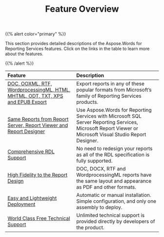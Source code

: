 ﻿---
title: Feature Overview
second_title: Aspose.Words for Reporting Services
articleTitle: Feature Overview
linktitle: Feature Overview
description: "Feature overview of the Aspose.Words for Reporting Services."
type: docs
weight: 10
url: /reportingservices/feature-overview/
---

{{% alert color="primary" %}}

This section provides detailed descriptions of the Aspose.Words for Reporting Services features. Click on the links in the table to learn more about the features.

{{% /alert %}}

|Feature |Description |
| :- | :- |
|[DOC, OOXML, RTF, WordprocessingML, HTML, MHTML, ODT, TXT, XPS and EPUB Export](/words/reportingservices/doc-ooxml-rtf-wordprocessingml-html-mhtml-odt-txt-xps-and-epub-export/)|Export reports in any of these popular formats from Microsoft’s family of Reporting Services products. |
|[Same Reports from Report Server, Report Viewer and Report Designer](/words/reportingservices/same-reports-from-report-server-report-viewer-and-report-designer/)|Use Aspose.Words for Reporting Services with Microsoft SQL Server Reporting Services, Microsoft Report Viewer or Microsoft Visual Studio Report Designer. |
|[Comprehensive RDL Support](/words/reportingservices/comprehensive-rdl-support/)|No need to redesign your reports as all of the RDL specification is fully supported. |
|[High Fidelity to the Report Design](/words/reportingservices/high-fidelity-to-the-report-design/)|DOC, DOCX, RTF and WordprocessingML reports have the same layout and appearance as PDF and other formats. |
|[Easy and Lightweight Deployment](/words/reportingservices/easy-and-lightweight-deployment/)|Automatic or manual installation. Simple configuration, and only one assembly to deploy. |
|[World Class Free Technical Support](/words/reportingservices/world-class-free-technical-support/)|Unlimited technical support is provided directly by developers of the product. |

